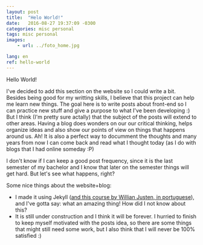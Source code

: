 ```yaml
---
layout: post
title:  "Helo World!"
date:   2016-08-27 19:37:09 -0300
categories: misc personal
tags: misc personal
images: 
    - url: ../foto_home.jpg

lang: en
ref: hello-world
---
```


Hello World!

I've decided to add this section on the website so I could write a bit. Besides being good for my writting skills, I believe that this project can help me learn new things. The goal here is to write posts about front-end so I can practice new stuff and give a purpose to what I've been developing :) But I think (I'm pretty sure actally) that the subject of the posts will extend to other areas. Having a blog does wonders on our our critical thinking, helps organize ideas and also show our points of view on things that happens around us. Ah! It is also a perfect way to documment the thoughts and many years from now I can come back and read what I thought today (as I do with blogs that I had online someday :P)

I don't know if I can keep a good post frequency, since it is the last semester of my bachelor and I know that later on the semester things will get hard. But let's see what happens, right?

Some nice things about the website+blog:

- I made it using Jekyll ([and this course by Willian Justen, in portuguese](http://willianjusten.teachable.com/courses/criando-sites-estaticos-com-jekyll)), and I've gotta say: what an amazing thing! How did I not know about this?
- It is still under construction and I think it will be forever. I hurried to finish to keep myself motivated with the posts idea, so there are some things that might still need some work, but I also think that I will never be 100% satisfied :)